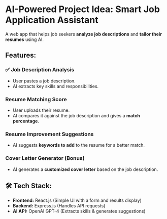 # AI-Powered Project Idea: Smart Job Application Assistant

A web app that helps job seekers **analyze job descriptions** and **tailor their resumes** using AI.

## Features:

### ✅ Job Description Analysis

- User pastes a job description.
- AI extracts key skills and responsibilities.

### Resume Matching Score

- User uploads their resume.
- AI compares it against the job description and gives a **match percentage**.

### Resume Improvement Suggestions

- AI suggests **keywords to add** to the resume for a better match.

### Cover Letter Generator (Bonus)

- AI generates a **customized cover letter** based on the job description.

## 🛠 Tech Stack:

- **Frontend:** React.js (Simple UI with a form and results display)
- **Backend:** Express.js (Handles API requests)
- **AI API:** OpenAI GPT-4 (Extracts skills & generates suggestions)
